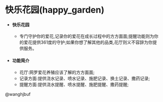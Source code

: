 # 快乐花园(happy_garden)

- #### 快乐花园
  - 专门守护你的爱花,记录你的爱花在成长过程中的方方面面;提醒功能则为你的爱花提供361度的守护;如果你想了解其他的品类,花厅则义不容辞为你提供服务。
  
- #### 功能简介
  - 花厅:网罗爱花养殖应该了解的方方面面;
  - 记录方面:提供浇水记录、喷水记录、施肥记录、换土记录、撒药记录;
  - 提醒方面:提供浇水提醒、喷水提醒、施肥提醒、撒药提醒;

@wanghjbuf
